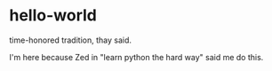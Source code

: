 # hello-world
time-honored tradition, thay said.

I'm here because Zed in "learn python the hard way" said me do this.
